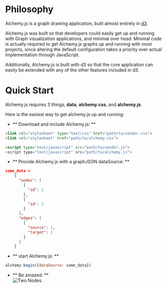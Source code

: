 # Philosophy
Alchemy.js is a graph drawing application, built almost entirely in [d3](http://d3js.org/).

Alchemy.js was built so that developers could easily get up and running with Graph visualization applications, and minimal over head.  Minimal code is actually required to get Alchemy.js graphs up and running with most projects, since altering the default configuration takes a priority over actual implementation through JavaScript.

Additionally, Alchemy.js is built with d3 so that the core application can easily be extended with any of the other features included in d3.

# Quick Start
Alchemy.js requires 3 things, **data**, **alchemy.css**, and **alchemy.js**.

Here is the easiest way to get alchemy.js up and running: 

* ** Download and include Alchemy.js: **

```html
<link rel="stylesheet" type="text/css" href="path/to/vendor.css">
<link rel="stylesheet" href="path/to/alchemy.css">

<script type="text/javascript" src="path/to/vendor.js">
<script type="text/javascript" src="path/to/alchemy.js">
```

* ** Provide Alchemy.js with a graphJSON dataSource: **

```json
some_data = 
    {
      "nodes": [
        {
          "id": 1
        },
        {
          "id": 2
        }
      ],
      "edges": [
        {
          "source": 1,
          "target": 2
        }
      ]
    }
```
* ** start Alchemy.js: **
```js
alchemy.begin({dataSource: some_data})
```

* ** Be amazed: **    
![Two Nodes](../img/twonodes.png)

<!-- // #What's Included
// Release:

// **`alchemy.js`**: is a compilation of all files in the **[alchemy](https://github.com/GraphAlchemist/Alchemy/tree/master/app/scripts/alchemy)** directory.  This includes the **alchemyConf** file, which includes all of the alchemy defaults.  Read more about how to override defaults [[here|Overriding-Defaults]]    

// **`alchemy.css`** contains all of the default styles for the alchemy graph application.  Default styles can be overidden by providing custom css *after* alchemy css and vendor css.    

// Development:    
// `tree -I 'bower_components|404.html|images|robots.txt|favicon.ico|index.html'`
// ```
// .
// ├── sample_data
// │   └── charlize.json
// ├── scripts
// │   └── alchemy
// │       ├── alchemyConf.coffee
// │       ├── errors.coffee
// │       ├── filters.coffee
// │       ├── init.coffee
// │       ├── interactions.coffee
// │       ├── layout.coffee
// │       ├── search.coffee
// │       ├── startGraph.coffee
// │       ├── styles.coffee
// │       ├── update.coffee
// │       ├── utils.coffee
// │       └── visualcontrols.coffee
// └── styles
//     ├── alchemy.css
//     └── main.scss
// ```


// # Quick Start    
// ###Include Alchemy in your app:    
    
// Download most recent [Alchemy release](#).

// Add it to index.html


//     <link rel="stylesheet" href="path/to/alchemy.css">
//     ...
//     <script type="text/javascript" src="path/to/vendor.js">
//     <script type="text/javascript" src="path/to/alchemy.js">
  

// ```
// <link rel="stylesheet" href="path/to/alchemy.css">
//     ...
// <script type="text/javascript" src="path/to/vendor.js">
// <script type="text/javascript" src="path/to/alchemy.js">
// ```
    
//     <center> --- OR --- </center>
   
// ```bash
// $ bower install Alchemy --save
    
// ```

// ```html
// <link rel="stylesheet" href="bower_components/alchemy/alchemy.css">
// <script type="text/javascript" src="bower_components/alchemy/Alchemy.js">
// ```

// <br>
// ### Add a Data Source
// Alchemy.js consumes GraphJSON, read more about the formate [here](#).  Define a data source in your conf file or inline after the Alchemy files e.g:  

// ```html 
// <script>
// alchemy.conf = {
//     dataSource: "yourGraphJSON.json"
// }
// </script>
// ```

// ### The Alchemy Div    
// Add an Alchemy div to the page:    

// ```html
// <div class="alchemy"></div>
// ```

// start alchemy from your app:
    
//     <script>
//         userConf = {
//         dataSource: "yourGraphJSON.json"
//         ... your conf settings ... 
//         };

//         alchemy.begin(userConf);
//     </script>


// ### Done!
// Be amazed by your sexy graph visualization.


// #Contributing

// ### Some Things to Know
// Alchemy.js uses [Yeoman.io](http://yeoman.io/) to manage workflow, and their documentation is a great resource to get up and running quickly.

// If you are familiar with Yeoman already, it will be helpful to know how Alchemy's grunt tasks are configured.  The main grunt task, `build`, whether being used in development or to build the dist does the following:  
  
//   1. Copies all coffee script files into `.tmp` directory  
//   2. Concats all of the coffee script files with the `start.coffee` at the beginning and the `end.coffee` file at (you guessed it) the end

  
// In development, there is an `alchemy.src.coffee` file in the `.tmp` directory, making it easy to use mapping files to debug the coffeescript directly.

// ### Overriding Default Functions
// ...

// ### Including Your Code
// We'd love to include that awesome new feature you've built.  Here is the process:  

//   * Fork this repo  
//   * `git clone <my_fork_of_this_repo>`  
//   * `git checkout -b <my_awesome_new_feature>`  
//   * `git branch -D master`  

// When you feel like your contribution is battle ready, run the tests:
// `grunt ...` 
// If everything passes, feel free to submit a pull request.  We may have come conversations about pieces of it, or we may merge it right away.

// ###Contributor Agreement
// Ahead of us merging your code, you will will need to have signed our [contributor agreement](https://docs.google.com/a/graphalchemist.com/forms/d/1ypqMsBPrfzPpvQPXYdfw12u9xK5pNiHeMAuYImzEli4/viewform).  It is pretty minor, feel free to reach out if you have questions.

-->